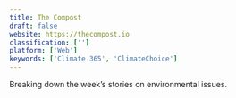 ```yaml
---
title: The Compost
draft: false 
website: https://thecompost.io
classification: ['']
platform: ['Web']
keywords: ['Climate 365', 'ClimateChoice']
---
```

Breaking down the week’s stories on environmental issues.